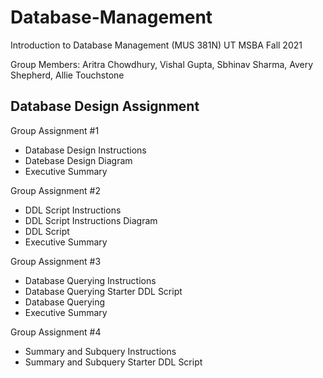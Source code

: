 # Database-Management
Introduction to Database Management (MUS 381N) UT MSBA Fall 2021

Group Members: Aritra Chowdhury, Vishal Gupta, Sbhinav Sharma, Avery Shepherd, Allie Touchstone

## Database Design Assignment
Group Assignment #1
* Database Design Instructions
* Datebase Design Diagram
* Executive Summary

Group Assignment #2
* DDL Script Instructions
* DDL Script Instructions Diagram
* DDL Script
* Executive Summary

Group Assignment #3
* Database Querying Instructions
* Database Querying Starter DDL Script
* Database Querying
* Executive Summary

Group Assignment #4
* Summary and Subquery Instructions
* Summary and Subquery Starter DDL Script
